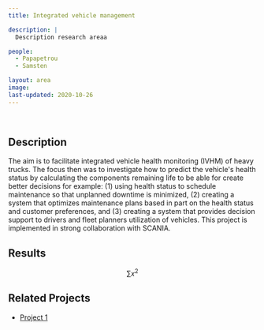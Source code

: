 ```yaml
---
title: Integrated vehicle management

description: |
  Description research areaa

people:
  - Papapetrou
  - Samsten

layout: area
image: 
last-updated: 2020-10-26
---
```


<br>

## Description

The aim is to facilitate integrated vehicle health monitoring (IVHM) of heavy trucks. The focus then was to investigate how to predict the vehicle's health status by calculating the components remaining life to be able for create better decisions for example: (1) using health status to schedule maintenance so that unplanned downtime is minimized, (2) creating a system that optimizes maintenance plans based in part on the health status and customer preferences, and (3) creating a system that provides decision support to drivers and fleet planners utilization of vehicles. This project is implemented in strong collaboration with SCANIA.

## Results

$$ \sum{x^2} $$

## Related Projects

- [Project 1](../_projects/coda.md)
